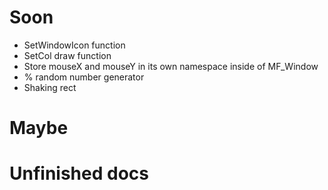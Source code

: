 # Soon
- SetWindowIcon function
- SetCol draw function
- Store mouseX and mouseY in its own namespace inside of MF_Window
- % random number generator
- Shaking rect

# Maybe

# Unfinished docs
